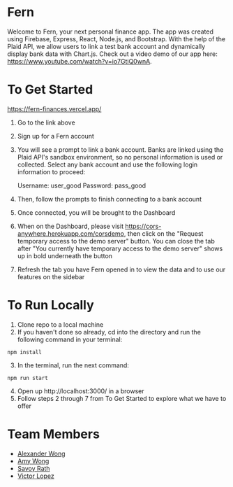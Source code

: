# Fern

Welcome to Fern, your next personal finance app. The app was created using Firebase, Express, React, Node.js, and Bootstrap. With the help of the Plaid API, we allow users to link a test bank account and dynamically display bank data with Chart.js. Check out a video demo of our app here: https://www.youtube.com/watch?v=io7GtiQ0wnA.

# To Get Started

https://fern-finances.vercel.app/

1. Go to the link above
2. Sign up for a Fern account
3. You will see a prompt to link a bank account. Banks are linked using the Plaid API's sandbox environment, so no personal information is used or collected. Select any bank account and use the following login information to proceed:

   Username: user_good
   Password: pass_good

4. Then, follow the prompts to finish connecting to a bank account
5. Once connected, you will be brought to the Dashboard
6. When on the Dashboard, please visit https://cors-anywhere.herokuapp.com/corsdemo, then click on the "Request temporary access to the demo server" button. You can close the tab after "You currently have temporary access to the demo server" shows up in bold underneath the button
7. Refresh the tab you have Fern opened in to view the data and to use our features on the sidebar

# To Run Locally

1. Clone repo to a local machine
2. If you haven't done so already, cd into the directory and run the following command in your terminal:

```
npm install
```

3. In the terminal, run the next command:

```
npm run start
```

4. Open up http://localhost:3000/ in a browser
5. Follow steps 2 through 7 from To Get Started to explore what we have to offer

# Team Members

- [Alexander Wong](https://github.com/alexjcwong)
- [Amy Wong](https://github.com/amyawong)
- [Savoy Rath](https://github.com/astrosiac)
- [Victor Lopez](https://github.com/vicantlop)

